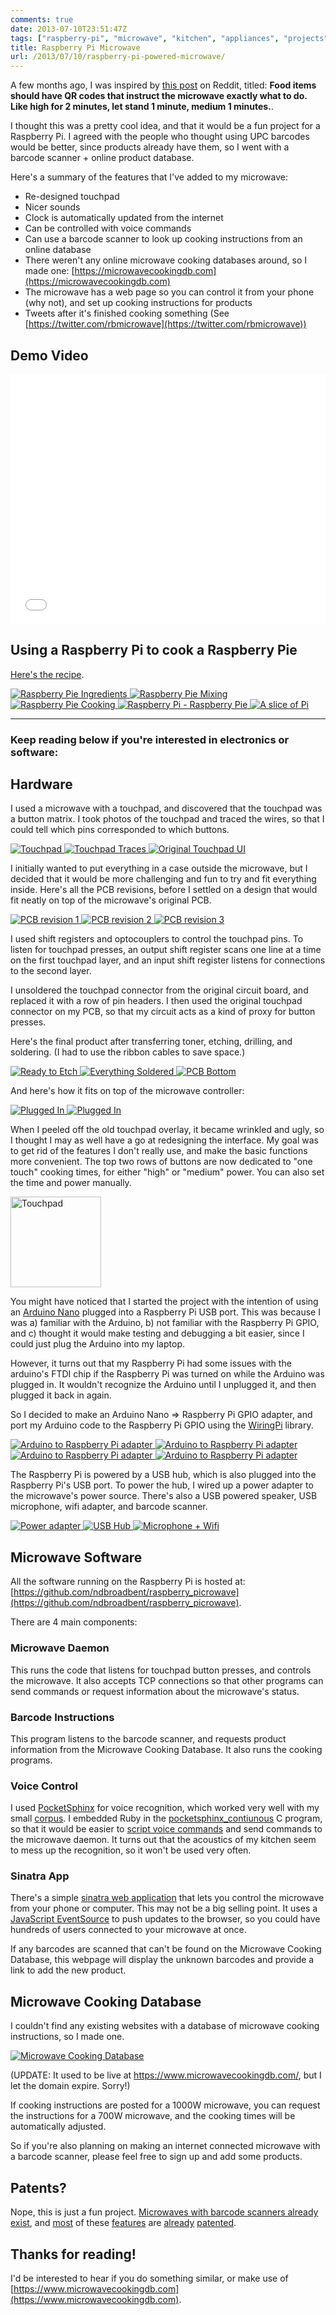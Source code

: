 ```yaml
---
comments: true
date: 2013-07-10T23:51:47Z
tags: ["raspberry-pi", "microwave", "kitchen", "appliances", "projects", "ruby", "rails", "sinatra", "linux videos", "electronics", "home-automation", "c"]
title: Raspberry Pi Microwave
url: /2013/07/10/raspberry-pi-powered-microwave/
---
```


A few months ago, I was inspired by [this post](https://www.reddit.com/r/CrazyIdeas/comments/1djrnx/food_items_should_have_qr_codes_that_instruct_the/) on Reddit, titled: <strong>Food items should have QR codes that instruct the microwave exactly what to do. Like high for 2 minutes, let stand 1 minute, medium 1 minutes.</strong>.

I thought this was a pretty cool idea, and that it would be a fun project for a Raspberry Pi. I agreed with the people who thought using UPC barcodes would be better, since products already have them, so I went with a barcode scanner + online product database.

Here's a summary of the features that I've added to my microwave:

* Re-designed touchpad
* Nicer sounds
* Clock is automatically updated from the internet
* Can be controlled with voice commands
* Can use a barcode scanner to look up cooking instructions from an online database
* There weren't any online microwave cooking databases around, so I made one: [https://microwavecookingdb.com](https://microwavecookingdb.com)
* The microwave has a web page so you can control it from your phone (why not), and set up cooking instructions for products
* Tweets after it's finished cooking something (See [https://twitter.com/rbmicrowave](https://twitter.com/rbmicrowave))

## Demo Video

<iframe width="100%" height="400" src="//www.youtube.com/embed/e2YtARzJTys" frameborder="0" allowfullscreen></iframe>


## Using a Raspberry Pi to cook a Raspberry Pie

[Here's the recipe](https://frugalfastfun.blogspot.co.nz/2009/08/surprise-pies-using-microwave.html).

<a class="image" href="/images/posts/2013/07/ingredients.jpg" target="_blank" rel="noopener noreferrer">
  <img class="lightbox thumb" src="/images/posts/2013/07/ingredients-resized-thumb.jpg" alt="Raspberry Pie Ingredients" />
</a>
<a class="image" href="/images/posts/2013/07/mixing.jpg" target="_blank" rel="noopener noreferrer">
  <img class="lightbox thumb" src="/images/posts/2013/07/mixing-resized-thumb.jpg" alt="Raspberry Pie Mixing" />
</a>
<a class="image" href="/images/posts/2013/07/cooking_pie_filling.jpg" target="_blank" rel="noopener noreferrer">
  <img class="lightbox thumb" src="/images/posts/2013/07/cooking_pie_filling-resized-thumb.jpg" alt="Raspberry Pie Cooking" />
</a>
<a class="image" href="/images/posts/2013/07/raspberry_pi_raspberry_pie.jpg" target="_blank" rel="noopener noreferrer">
  <img class="lightbox thumb" src="/images/posts/2013/07/raspberry_pi_raspberry_pie-resized-thumb.jpg" alt="Raspberry Pi - Raspberry Pie" />
</a>
<a class="image" href="/images/posts/2013/07/a_slice_of_pi.jpg" target="_blank" rel="noopener noreferrer">
  <img class="lightbox thumb" src="/images/posts/2013/07/a_slice_of_pi-resized-thumb.jpg" alt="A slice of Pi" />
</a>

<hr/>

### Keep reading below if you're interested in electronics or software:


## Hardware

I used a microwave with a touchpad, and discovered that the touchpad was a button matrix. I took photos of the touchpad and traced the wires, so that I could tell which pins corresponded to which buttons.

<a class="image" href="/images/posts/2013/07/touchpad_no_traces.jpg" target="_blank" rel="noopener noreferrer">
  <img class="lightbox thumb" src="/images/posts/2013/07/touchpad_no_traces-resized-thumb.jpg" alt="Touchpad" />
</a>
<a class="image" href="/images/posts/2013/07/touchpad_traces.jpg" target="_blank" rel="noopener noreferrer">
  <img class="lightbox thumb" src="/images/posts/2013/07/touchpad_traces-resized-thumb.jpg" alt="Touchpad Traces" />
</a>
<a class="image" href="/images/posts/2013/07/original_touchpad.jpg" target="_blank" rel="noopener noreferrer">
  <img class="lightbox thumb" src="/images/posts/2013/07/original_touchpad-resized-thumb.jpg" alt="Original Touchpad UI" />
</a>


I initially wanted to put everything in a case outside the microwave, but I decided that it would be more challenging and fun to try and fit everything inside. Here's all the PCB revisions, before I settled on a design that would fit neatly on top of the microwave's original PCB.

<a class="image" href="/images/posts/2013/07/pcb_1.jpg" target="_blank" rel="noopener noreferrer">
  <img class="lightbox thumb" src="/images/posts/2013/07/pcb_1-resized-thumb.jpg" alt="PCB revision 1" />
</a>
<a class="image" href="/images/posts/2013/07/pcb_2.jpg" target="_blank" rel="noopener noreferrer">
  <img class="lightbox thumb" src="/images/posts/2013/07/pcb_2-resized-thumb.jpg" alt="PCB revision 2" />
</a>
<a class="image" href="/images/posts/2013/07/pcb_3.jpg" target="_blank" rel="noopener noreferrer">
  <img class="lightbox thumb" src="/images/posts/2013/07/pcb_3-resized-thumb.jpg" alt="PCB revision 3" />
</a>

I used shift registers and optocouplers to control the touchpad pins. To listen for touchpad presses, an output shift register scans one line at a time on the first touchpad layer, and an input shift register listens for connections to the second layer.

I unsoldered the touchpad connector from the original circuit board, and replaced it with a row of pin headers. I then used the original touchpad connector on my PCB, so that my circuit acts as a kind of proxy for button presses.

Here's the final product after transferring toner, etching, drilling, and soldering. (I had to use the ribbon cables to save space.)

<a class="image" href="/images/posts/2013/07/ready_to_etch.jpg" target="_blank" rel="noopener noreferrer">
  <img class="lightbox thumb" src="/images/posts/2013/07/ready_to_etch-resized-thumb.jpg" alt="Ready to Etch" />
</a>
<a class="image" href="/images/posts/2013/07/soldered.jpg" target="_blank" rel="noopener noreferrer">
  <img class="lightbox thumb" src="/images/posts/2013/07/soldered-resized-thumb.jpg" alt="Everything Soldered" />
</a>
<a class="image" href="/images/posts/2013/07/pcb_bottom.jpg" target="_blank" rel="noopener noreferrer">
  <img class="lightbox thumb" src="/images/posts/2013/07/pcb_bottom-resized-thumb.jpg" alt="PCB Bottom" />
</a>

And here's how it fits on top of the microwave controller:

<a class="image" href="/images/posts/2013/07/plugged_in1.jpg" target="_blank" rel="noopener noreferrer">
  <img class="lightbox thumb" src="/images/posts/2013/07/plugged_in1-resized-thumb.jpg" alt="Plugged In" />
</a>
<a class="image" href="/images/posts/2013/07/plugged_in2.jpg" target="_blank" rel="noopener noreferrer">
  <img class="lightbox thumb" src="/images/posts/2013/07/plugged_in2-resized-thumb.jpg" alt="Plugged In" />
</a>

When I peeled off the old touchpad overlay, it became wrinkled and ugly, so I thought I may as well have a go at redesigning the interface. My goal was to get rid of the features I don't really use, and make the basic functions more convenient. The top two rows of buttons are now dedicated to "one touch" cooking times, for either "high" or "medium" power. You can also set the time and power manually.

<a class="image" href="/images/posts/2013/07/touchpad.jpg" target="_blank" rel="noopener noreferrer">
  <img class="lightbox" width="145" src="/images/posts/2013/07/touchpad-resized-thumb.jpg" alt="Touchpad" />
</a>

You might have noticed that I started the project with the intention of using an [Arduino Nano](https://arduino.cc/en/Main/ArduinoBoardNano) plugged into a Raspberry Pi USB port. This was because I was a) familiar with the Arduino, b) not familiar with the Raspberry Pi GPIO, and c) thought it would make testing and debugging a bit easier, since I could just plug the Arduino into my laptop.

However, it turns out that my Raspberry Pi had some issues with the arduino's FTDI chip if the Raspberry Pi was turned on while the Arduino was plugged in. It wouldn't recognize the Arduino until I unplugged it, and then plugged it back in again.

So I decided to make an Arduino Nano =&gt; Raspberry Pi GPIO adapter, and port my Arduino code to the Raspberry Pi GPIO using the [WiringPi](https://wiringpi.com/) library.

<a class="image" href="/images/posts/2013/07/arduino_raspberry_adapter.jpg" target="_blank" rel="noopener noreferrer">
  <img class="lightbox thumb" src="/images/posts/2013/07/arduino_raspberry_adapter-resized-thumb.jpg" alt="Arduino to Raspberry Pi adapter" />
</a>
<a class="image" href="/images/posts/2013/07/raspberry_adapter_top.jpg" target="_blank" rel="noopener noreferrer">
  <img class="lightbox thumb" src="/images/posts/2013/07/raspberry_adapter_top-resized-thumb.jpg" alt="Arduino to Raspberry Pi adapter" />
</a>
<a class="image" href="/images/posts/2013/07/raspberry_adapter_bottom.jpg" target="_blank" rel="noopener noreferrer">
  <img class="lightbox thumb" src="/images/posts/2013/07/raspberry_adapter_bottom-resized-thumb.jpg" alt="Arduino to Raspberry Pi adapter" />
</a>
<a class="image" href="/images/posts/2013/07/raspberry_adapter_connected.jpg" target="_blank" rel="noopener noreferrer">
  <img class="lightbox thumb" src="/images/posts/2013/07/raspberry_adapter_connected-resized-thumb.jpg" alt="Arduino to Raspberry Pi adapter" />
</a>


The Raspberry Pi is powered by a USB hub, which is also plugged into the Raspberry Pi's USB port. To power the hub, I wired up a power adapter to the microwave's power source. There's also a USB powered speaker, USB microphone, wifi adapter, and barcode scanner.

<a class="image" href="/images/posts/2013/07/power_adapter.jpg" target="_blank" rel="noopener noreferrer">
  <img class="lightbox thumb" src="/images/posts/2013/07/power_adapter-resized-thumb.jpg" alt="Power adapter" />
</a>
<a class="image" href="/images/posts/2013/07/usb_hub.jpg" target="_blank" rel="noopener noreferrer">
  <img class="lightbox thumb" src="/images/posts/2013/07/usb_hub-resized-thumb.jpg" alt="USB Hub" />
</a>
<a class="image" href="/images/posts/2013/07/microphone_wifi.jpg" target="_blank" rel="noopener noreferrer">
  <img class="lightbox thumb" src="/images/posts/2013/07/microphone_wifi-resized-thumb.jpg" alt="Microphone + Wifi" />
</a>


## Microwave Software

All the software running on the Raspberry Pi is hosted at: [https://github.com/ndbroadbent/raspberry_picrowave](https://github.com/ndbroadbent/raspberry_picrowave).

There are 4 main components:

### Microwave Daemon

This runs the code that listens for touchpad button presses, and controls the microwave. It also accepts TCP connections so that other programs can send commands or request information about the microwave's status.

### Barcode Instructions

This program listens to the barcode scanner, and requests product information from the Microwave Cooking Database. It also runs the cooking programs.

### Voice Control

I used [PocketSphinx](https://cmusphinx.sourceforge.net/) for voice recognition, which worked very well with my small [corpus](https://github.com/ndbroadbent/raspberry_picrowave/blob/master/voice_control/corpus.txt). I embedded Ruby in the [pocketsphinx_contiunous](https://github.com/ndbroadbent/raspberry_picrowave/blob/master/voice_control/pocketsphinx_microwave.c) C program, so that it would be easier to [script voice commands](https://github.com/ndbroadbent/raspberry_picrowave/blob/master/voice_control/voice_control.rb) and send commands to the microwave daemon. It turns out that the acoustics of my kitchen seem to mess up the recognition, so it won't be used very often.

### Sinatra App

There's a simple [sinatra web application](https://github.com/ndbroadbent/raspberry_picrowave/blob/master/sinatra_app/microwave_webapp.rb) that lets you control the microwave from your phone or computer. This may not be a big selling point. It uses a [JavaScript EventSource](https://github.com/ndbroadbent/raspberry_picrowave/blob/master/sinatra_app/public/application.js) to push updates to the browser, so you could have hundreds of users connected to your microwave at once.

If any barcodes are scanned that can't be found on the Microwave Cooking Database, this webpage will display the unknown barcodes and provide a link to add the new product.


## Microwave Cooking Database

I couldn't find any existing websites with a database of microwave cooking instructions, so I made one.

<a class="image" href="/images/posts/2013/07/mwcdb.png" target="_blank" rel="noopener noreferrer">
  <img src="/images/posts/2013/07/mwcdb-resized-post.png" alt="Microwave Cooking Database" />
</a>

(UPDATE: It used to be live at https://www.microwavecookingdb.com/, but I let the domain expire. Sorry!)

If cooking instructions are posted for a 1000W microwave, you can request the instructions for a 700W microwave, and the cooking times will be automatically adjusted.

So if you're also planning on making an internet connected microwave with a barcode scanner, please feel free to sign up and add some products.


## Patents?

Nope, this is just a fun project. [Microwaves with barcode scanners already exist](https://www.amazon.com/Beyond-WBYMW1-850-Watt-Microwave-Scanning/dp/B0000C8W7Z/ref=cm_cr_pr_product_top), and [most](https://www.google.com/patents/US4323773) of these [features](https://www.google.com/patents/US6124583) are [already](https://www.google.com/patents/US6444965) [patented](https://www.google.com/patents/EP1117275A2?cl=en).


## Thanks for reading!

I'd be interested to hear if you do something similar, or make use of [https://www.microwavecookingdb.com](https://www.microwavecookingdb.com).

